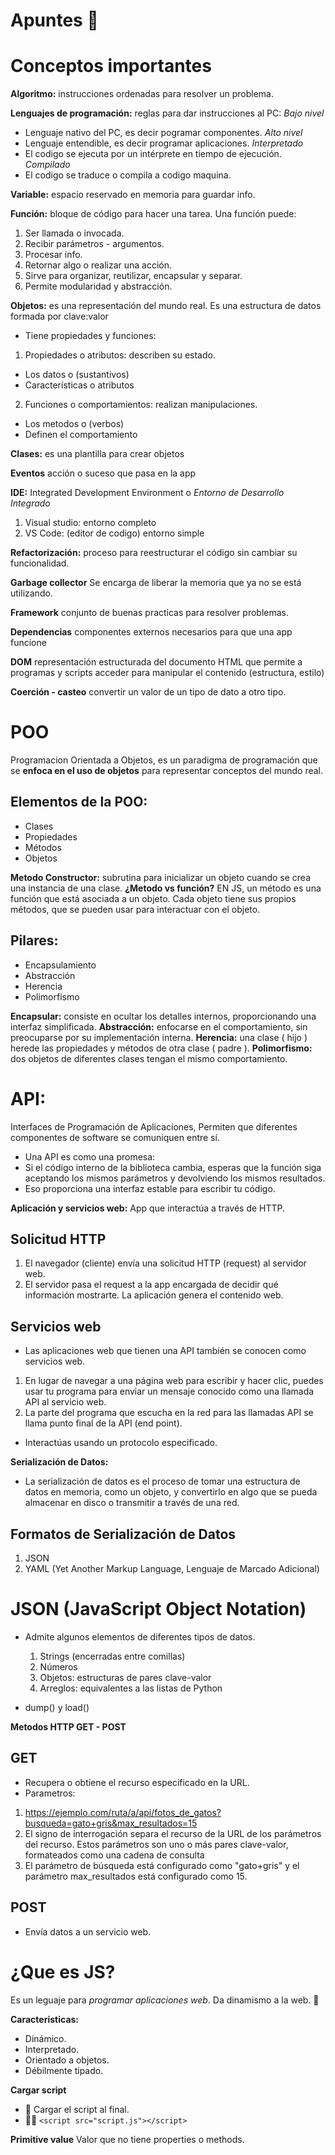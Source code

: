 # Apuntes 🤘

# Conceptos importantes
**Algoritmo:** instrucciones ordenadas para resolver un problema.

**Lenguajes de programación:** reglas para dar instrucciones al PC:
  *Bajo nivel*
  - Lenguaje nativo del PC, es decir pogramar componentes.
  *Alto nivel*
  - Lenguaje entendible, es decir programar aplicaciones.
  *Interpretado*
  - El codigo se ejecuta por un intérprete en tiempo de ejecución.
  *Compilado*
  - El codigo se traduce o compila a codigo maquina.

**Variable:** espacio reservado en memoria para guardar info.

**Función:** bloque de código para hacer una tarea.
Una función puede:
 1. Ser llamada o invocada.
 2. Recibir parámetros - argumentos.
 3. Procesar info.
 4. Retornar algo o realizar una acción.
 5. Sirve para organizar, reutilizar, encapsular y separar.
 6. Permite modularidad y abstracción.

**Objetos:** es una representación del mundo real. 
Es una estructura de datos formada por clave:valor
- Tiene propiedades y funciones:
 1. Propiedades o atributos: describen su estado.
  - Los datos o (sustantivos)
  - Características o atributos
 2. Funciones o comportamientos: realizan manipulaciones.
  - Los metodos o (verbos)
  - Definen el comportamiento
  
**Clases:** es una plantilla para crear objetos

**Eventos** acción o suceso que pasa en la app

**IDE:**
 Integrated Development Environment o _Entorno de Desarrollo Integrado_
 1. Visual studio: entorno completo
 2. VS Code: (editor de codigo) entorno simple

**Refactorización:** proceso para reestructurar el código sin cambiar su funcionalidad.

**Garbage collector** Se encarga de liberar la memoria que ya no se está utilizando.

**Framework** conjunto de buenas practicas para resolver problemas.

**Dependencias** componentes externos necesarios para que una app funcione

**DOM** representación estructurada del documento HTML que permite a programas y scripts acceder para manipular el contenido (estructura, estilo)

**Coerción - casteo** convertir un valor de un tipo de dato a otro tipo.

# POO
 Programacion Orientada a Objetos, es un paradigma de programación que se **enfoca en el uso de objetos** para representar conceptos del mundo real.
 
 ## Elementos de la POO:
  - Clases
  - Propiedades
  - Métodos
  - Objetos
 
  **Metodo Constructor:** subrutina para inicializar un objeto cuando se crea una instancia de una clase. 
  **¿Metodo vs función?** EN JS, un método es una función que está asociada a un objeto. Cada objeto tiene sus propios métodos, que se pueden usar para interactuar con el objeto.
 
 ## Pilares:
  - Encapsulamiento
  - Abstracción
  - Herencia
  - Polimorfismo
 
  **Encapsular:** consiste en ocultar los detalles internos, proporcionando una interfaz simplificada.
  **Abstracción:** enfocarse en el comportamiento, sin preocuparse por su implementación interna.
  **Herencia:** una clase ( hijo ) herede las propiedades y métodos de otra clase ( padre ).
  **Polimorfismo:** dos objetos de diferentes clases tengan el mismo comportamiento.

# API:
 Interfaces de Programación de Aplicaciones, Permiten que diferentes componentes de software se comuniquen entre sí. 

 - Una API es como una promesa:
 - Si el código interno de la biblioteca cambia, esperas que la función siga aceptando los mismos parámetros y devolviendo los mismos resultados. 
 - Eso proporciona una interfaz estable para escribir tu código. 

**Aplicación y servicios web:** App que interactúa a través de HTTP. 

## Solicitud HTTP
1. El navegador (cliente) envía una solicitud HTTP (request) al servidor web. 
2. El servidor pasa el request a la app encargada de decidir qué información mostrarte. 
    La aplicación genera el contenido web.
## Servicios web 
- Las aplicaciones web que tienen una API también se conocen como servicios web. 
1. En lugar de navegar a una página web para escribir y hacer clic, puedes usar tu programa para enviar un mensaje conocido como una llamada API al servicio web.
2. La parte del programa que escucha en la red para las llamadas API se llama punto final de la API (end point).
- Interactúas usando un protocolo especificado.


**Serialización de Datos:**
- La serialización de datos es el proceso de tomar una estructura de datos en memoria, como un objeto, y convertirlo en algo que se pueda almacenar en disco o transmitir a través de una red. 

## Formatos de Serialización de Datos
1. JSON
2. YAML (Yet Another Markup Language, Lenguaje de Marcado Adicional)

# JSON (JavaScript Object Notation)
- Admite algunos elementos de diferentes tipos de datos.
    1. Strings (encerradas entre comillas)
    2. Números
    3. Objetos: estructuras de pares clave-valor
    4. Arreglos: equivalentes a las listas de Python

- dump() y load() 

**Metodos HTTP GET - POST**
## GET
- Recupera o obtiene el recurso especificado en la URL. 
- Parametros:
1. https://ejemplo.com/ruta/a/api/fotos_de_gatos?busqueda=gato+gris&max_resultados=15
2. El signo de interrogación separa el recurso de la URL de los parámetros del recurso. Estos parámetros son uno o más pares clave-valor, formateados como una cadena de consulta
3. El parámetro de búsqueda está configurado como "gato+gris" y el parámetro max_resultados está configurado como 15.

## POST
- Envía datos a un servicio web. 

# ¿Que es JS?
 Es un leguaje para _programar aplicaciones web_.
 Da dinamismo a la web. 🦖

 **Caracteristicas:**
 - Dinámico.
 - Interpretado.
 - Orientado a objetos.
 - Débilmente tipado.

 **Cargar script** 
 - 🦖 Cargar el script al final.  
 - 🧑‍💻 `<script src="script.js"></script>`

 **Primitive value** Valor que no tiene properties o methods.